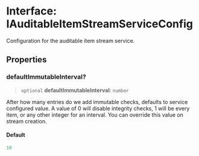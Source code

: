 # Interface: IAuditableItemStreamServiceConfig

Configuration for the auditable item stream service.

## Properties

### defaultImmutableInterval?

> `optional` **defaultImmutableInterval**: `number`

After how many entries do we add immutable checks, defaults to service configured value.
A value of 0 will disable integrity checks, 1 will be every item, or any other integer for an interval.
You can override this value on stream creation.

#### Default

```ts
10
```
